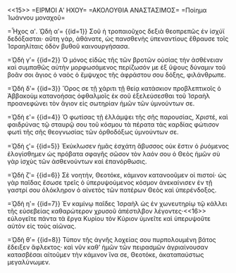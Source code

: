 <<15>>
=ΕΙΡΜΟΙ Αʹ ΗΧΟΥ=
=ΑΚΟΛΟΥΘΙΑ ΑΝΑΣΤΑΣΙΜΟΣ=
=Ποίημα Ἰωάννου μοναχοῦ=

=Ἦχος αʹ. ᾨδὴ αʹ=
{{id=1}} Σοῦ ἡ τροπαιοῦχος δεξιὰ θεοπρεπῶς ἐν ἰσχύϊ δεδόξασται· αὕτη γάρ, ἀθάνατε, ὡς πανσθενὴς ὑπεναντίους ἔθραυσε τοῖς Ἰσραηλίταις ὁδὸν βυθοῦ καινουργήσασα.

=ᾨδὴ γʹ=
{{id=2}} Ὁ μόνος εἰδὼς τῆς τῶν βροτῶν οὐσίας τὴν ἀσθένειαν καὶ συμπαθῶς αὐτὴν μορφωσάμενος περίζωσόν με ἐξ ὕψους δύναμιν τοῦ βοᾶν σοι ἅγιος ὁ ναὸς ὁ ἔμψυχος τῆς ἀφράστου σου δόξης, φιλάνθρωπε.

=ᾨδὴ δʹ=
{{id=3}} Ὄρος σε τῇ χάριτι τῇ θείᾳ κατάσκιον προβλεπτικοῖς ὁ Ἀββακοὺμ κατανοήσας ὀφθαλμοῖς ἐκ σοῦ ἐξελεύσεσθαι τοῦ Ἰσραὴλ προανεφώνει τὸν ἅγιον εἰς σωτηρίαν ἡμῶν τῶν ὑμνούντων σε.

=ᾨδὴ εʹ=
{{id=4}} Ὁ φωτίσας τῇ ἐλλάμψει τῆς σῆς παρουσίας, Χριστέ, καὶ φαιδρύνας τῷ σταυρῷ σου τοῦ κόσμου τὰ πέρατα τὰς καρδίας φώτισον φωτὶ τῆς σῆς θεογνωσίας τῶν ὀρθοδόξως ὑμνούντων σε.

=ᾨδὴ ϛʹ=
{{id=5}} Ἐκύκλωσεν ἡμᾶς ἐσχάτη ἄβυσσος οὐκ ἔστιν ὁ ῥυόμενος ἐλογίσθημεν ὡς πρόβατα σφαγῆς σῶσον τὸν λαόν σου ὁ Θεὸς ἡμῶν σὺ γὰρ ἰσχὺς τῶν ἀσθενούντων καὶ ἐπανόρθωσις.

=ᾨδὴ ζʹ=
{{id=6}} Σὲ νοητήν, Θεοτόκε, κάμινον κατανοοῦμεν οἱ πιστοί· ὡς γὰρ παῖδας ἔσωσε τρεῖς ὁ ὑπερυψούμενος κόσμον ἀνεκαίνισεν ἐν τῇ γαστρί σου ὁλόκληρον ὁ αἰνετὸς τῶν πατέρων Θεὸς καὶ ὑπερένδοξος.

=ᾨδὴ ηʹ=
{{id=7}} Ἐν καμίνῳ παῖδες Ἰσραὴλ ὡς ἐν χωνευτηρίῳ τῷ κάλλει τῆς εὐσεβείας καθαρώτερον χρυσοῦ ἀπέστιλβον λέγοντες·<<16>> εὐλογεῖτε πάντα τὰ ἔργα Κυρίου τὸν Κύριον ὑμνεῖτε καὶ ὑπερυψοῦτε 
αὐτὸν εἰς τοὺς αἰῶνας.

=ᾨδὴ θʹ=
{{id=8}} Τύπον τῆς ἁγνῆς λοχείας σου πυρπολουμένη βάτος ἔδειξεν ἄφλεκτος· καὶ νῦν καθ’ ἡμῶν τῶν πειρασμῶν ἀγριαίνουσαν κατασβέσαι αἰτοῦμεν τὴν κάμινον ἵνα σε, Θεοτόκε, ἀκαταπαύστως μεγαλύνωμεν.
